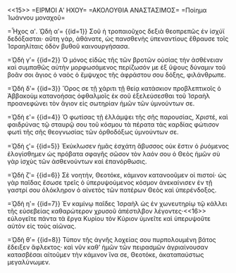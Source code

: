 <<15>>
=ΕΙΡΜΟΙ Αʹ ΗΧΟΥ=
=ΑΚΟΛΟΥΘΙΑ ΑΝΑΣΤΑΣΙΜΟΣ=
=Ποίημα Ἰωάννου μοναχοῦ=

=Ἦχος αʹ. ᾨδὴ αʹ=
{{id=1}} Σοῦ ἡ τροπαιοῦχος δεξιὰ θεοπρεπῶς ἐν ἰσχύϊ δεδόξασται· αὕτη γάρ, ἀθάνατε, ὡς πανσθενὴς ὑπεναντίους ἔθραυσε τοῖς Ἰσραηλίταις ὁδὸν βυθοῦ καινουργήσασα.

=ᾨδὴ γʹ=
{{id=2}} Ὁ μόνος εἰδὼς τῆς τῶν βροτῶν οὐσίας τὴν ἀσθένειαν καὶ συμπαθῶς αὐτὴν μορφωσάμενος περίζωσόν με ἐξ ὕψους δύναμιν τοῦ βοᾶν σοι ἅγιος ὁ ναὸς ὁ ἔμψυχος τῆς ἀφράστου σου δόξης, φιλάνθρωπε.

=ᾨδὴ δʹ=
{{id=3}} Ὄρος σε τῇ χάριτι τῇ θείᾳ κατάσκιον προβλεπτικοῖς ὁ Ἀββακοὺμ κατανοήσας ὀφθαλμοῖς ἐκ σοῦ ἐξελεύσεσθαι τοῦ Ἰσραὴλ προανεφώνει τὸν ἅγιον εἰς σωτηρίαν ἡμῶν τῶν ὑμνούντων σε.

=ᾨδὴ εʹ=
{{id=4}} Ὁ φωτίσας τῇ ἐλλάμψει τῆς σῆς παρουσίας, Χριστέ, καὶ φαιδρύνας τῷ σταυρῷ σου τοῦ κόσμου τὰ πέρατα τὰς καρδίας φώτισον φωτὶ τῆς σῆς θεογνωσίας τῶν ὀρθοδόξως ὑμνούντων σε.

=ᾨδὴ ϛʹ=
{{id=5}} Ἐκύκλωσεν ἡμᾶς ἐσχάτη ἄβυσσος οὐκ ἔστιν ὁ ῥυόμενος ἐλογίσθημεν ὡς πρόβατα σφαγῆς σῶσον τὸν λαόν σου ὁ Θεὸς ἡμῶν σὺ γὰρ ἰσχὺς τῶν ἀσθενούντων καὶ ἐπανόρθωσις.

=ᾨδὴ ζʹ=
{{id=6}} Σὲ νοητήν, Θεοτόκε, κάμινον κατανοοῦμεν οἱ πιστοί· ὡς γὰρ παῖδας ἔσωσε τρεῖς ὁ ὑπερυψούμενος κόσμον ἀνεκαίνισεν ἐν τῇ γαστρί σου ὁλόκληρον ὁ αἰνετὸς τῶν πατέρων Θεὸς καὶ ὑπερένδοξος.

=ᾨδὴ ηʹ=
{{id=7}} Ἐν καμίνῳ παῖδες Ἰσραὴλ ὡς ἐν χωνευτηρίῳ τῷ κάλλει τῆς εὐσεβείας καθαρώτερον χρυσοῦ ἀπέστιλβον λέγοντες·<<16>> εὐλογεῖτε πάντα τὰ ἔργα Κυρίου τὸν Κύριον ὑμνεῖτε καὶ ὑπερυψοῦτε 
αὐτὸν εἰς τοὺς αἰῶνας.

=ᾨδὴ θʹ=
{{id=8}} Τύπον τῆς ἁγνῆς λοχείας σου πυρπολουμένη βάτος ἔδειξεν ἄφλεκτος· καὶ νῦν καθ’ ἡμῶν τῶν πειρασμῶν ἀγριαίνουσαν κατασβέσαι αἰτοῦμεν τὴν κάμινον ἵνα σε, Θεοτόκε, ἀκαταπαύστως μεγαλύνωμεν.
